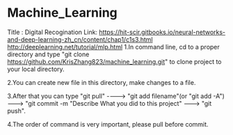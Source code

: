 # Machine_Learning


Title : Digital Recogination
Link: https://hit-scir.gitbooks.io/neural-networks-and-deep-learning-zh_cn/content/chap1/c1s3.html
      http://deeplearning.net/tutorial/mlp.html
1.In command line, cd to a proper directory and type "git clone https://github.com/KrisZhang823/machine_learning.git" to clone project to your local directory.

2.You can create new file in this directory, make changes to a file.

3.After that you can type "git pull" ----> "git add filename"(or "git add -A")   ---> "git commit -m "Describe What you did to this project"  ---> "git push".

4.The order of command is very important, please pull before commit.